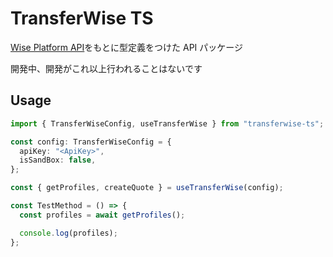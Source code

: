 # TransferWise TS

[Wise Platform API](https://api-docs.transferwise.com/#wise-platform-api)をもとに型定義をつけた API パッケージ

開発中、開発がこれ以上行われることはないです

## Usage

```ts
import { TransferWiseConfig, useTransferWise } from "transferwise-ts";

const config: TransferWiseConfig = {
  apiKey: "<ApiKey>",
  isSandBox: false,
};

const { getProfiles, createQuote } = useTransferWise(config);

const TestMethod = () => {
  const profiles = await getProfiles();

  console.log(profiles);
};
```
